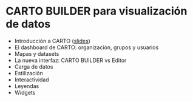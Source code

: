 CARTO BUILDER para visualización de datos
==========================================

* Introducción a CARTO ([slides](https://docs.google.com/a/cartodb.com/presentation/d/1YhMvOPFZ8OEeYgdiPhTXoWw9HSjn44rls_8yQtMhuvw/edit?usp=sharing))
* El dashboard de CARTO: organización, grupos y usuarios
* Mapas y datasets
* La nueva interfaz: CARTO BUILDER vs Editor
* Carga de datos
* Estilización
* Interactividad
* Leyendas
* Widgets